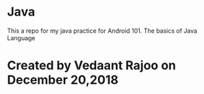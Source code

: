 # Java
This a repo for my java practice for Android 101.
The basics of Java Language
# Created by Vedaant Rajoo on December 20,2018
